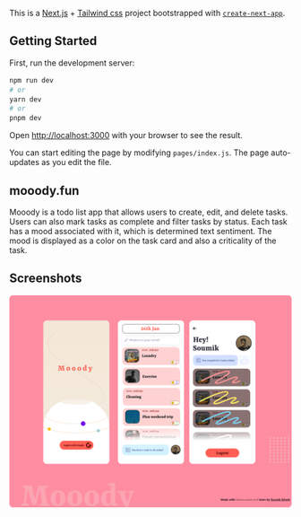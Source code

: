 This is a [Next.js](https://nextjs.org/) + [Tailwind css](https://tailwindcss.com/) project bootstrapped with [`create-next-app`](https://github.com/vercel/next.js/tree/canary/packages/create-next-app).

## Getting Started

First, run the development server:

```bash
npm run dev
# or
yarn dev
# or
pnpm dev
```

Open [http://localhost:3000](http://localhost:3000) with your browser to see the result.

You can start editing the page by modifying `pages/index.js`. The page auto-updates as you edit the file.

<!-- write a description of mooody below-->
## mooody.fun

Mooody is a todo list app that allows users to create, edit, and delete tasks. Users can also mark tasks as complete and filter tasks by status. Each task has a mood associated with it, which is determined text sentiment. The mood is displayed as a color on the task card and also a criticality of the task.

## Screenshots
![mooody.png](./public/mooody.png)

